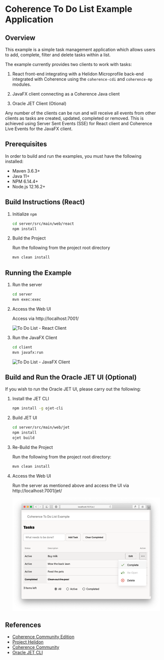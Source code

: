 # Coherence To Do List Example Application

## Overview

This example is a simple task management application which allows users to add, complete,
filter and delete tasks within a list.

The example currently provides two clients to work with tasks:

1. React front-end integrating with a Helidon Microprofile back-end integrated 
   with Coherence using the `coherence-cdi` and `coherence-mp` modules.

1. JavaFX client connecting as a Coherence Java client 

2. Oracle JET Client (Otional)

Any number of the clients can be run and will receive all events from other clients as
tasks are created, updated, completed or removed. This is achieved using Server Sent Events 
(SSE) for React client and Coherence Live Events for the JavaFX client.

## Prerequisites

In order to build and run the examples, you must have the following installed:

* Maven 3.6.3+
* Java 11+
* NPM 6.14.4+
* Node.js 12.16.2+

## Build Instructions (React)

1. Initialize `npm`

    ```bash
    cd server/src/main/web/react
    npm install   
    ```           

1. Build the Project

    Run the following from the project root directory

    ```bash
    mvn clean install
    ```       

## Running the Example

1. Run the server

    ```bash  
    cd server
    mvn exec:exec
    ```            
   
1. Access the Web UI
  
   Access via http://localhost:7001/
   
   ![To Do List - React Client](assets/react-client.png)
   
1. Run the JavaFX Client

    ```bash  
    cd client
    mvn javafx:run
    ```  
        
    ![To Do List - JavaFX Client](assets/javafx-client.png)

## Build and Run the Oracle JET UI (Optional)

If you wish to run the Oracle JET UI, please carry out the following:

1. Install the JET CLI

    ```bash
    npm install -g ojet-cli
    ```   
   
1. Build JET UI
   
    ```bash
    cd server/src/main/web/jet
    npm install
    ojet build
    ```
            
1. Re-Build the Project

    Run the following from the project root directory:

    ```bash
    mvn clean install
    ```          

1. Access the Web UI

   Run the server as mentioned above and access the UI via http://localhost:7001/jet/   
   
   ![To Do List - Oracle JET Client](assets/jet-client.png)
    
## References

* [Coherence Community Edition](https://github.com/oracle/coherence)
* [Project Helidon](https://helidon.io/)
* [Coherence Community](https://coherence.community/)
* [Oracle JET CLI](https://github.com/oracle/ojet-cli)




